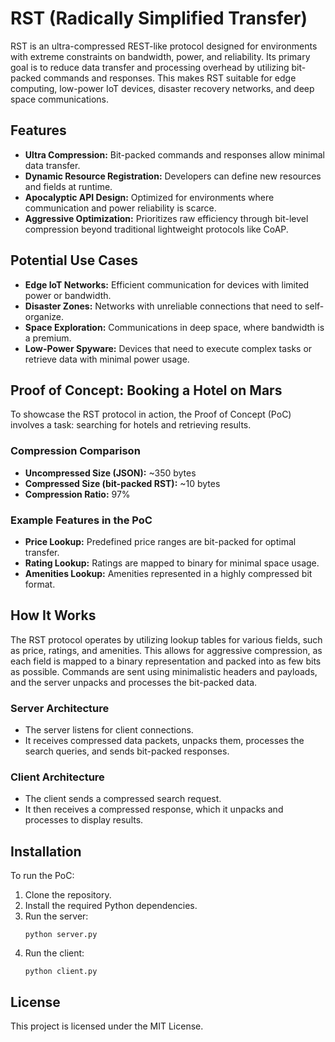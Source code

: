 
# RST (Radically Simplified Transfer)

RST is an ultra-compressed REST-like protocol designed for environments with extreme constraints on bandwidth, power, and reliability. Its primary goal is to reduce data transfer and processing overhead by utilizing bit-packed commands and responses. This makes RST suitable for edge computing, low-power IoT devices, disaster recovery networks, and deep space communications.

## Features

- **Ultra Compression:** Bit-packed commands and responses allow minimal data transfer.
- **Dynamic Resource Registration:** Developers can define new resources and fields at runtime.
- **Apocalyptic API Design:** Optimized for environments where communication and power reliability is scarce.
- **Aggressive Optimization:** Prioritizes raw efficiency through bit-level compression beyond traditional lightweight protocols like CoAP.

## Potential Use Cases

- **Edge IoT Networks:** Efficient communication for devices with limited power or bandwidth.
- **Disaster Zones:** Networks with unreliable connections that need to self-organize.
- **Space Exploration:** Communications in deep space, where bandwidth is a premium.
- **Low-Power Spyware:** Devices that need to execute complex tasks or retrieve data with minimal power usage.

## Proof of Concept: Booking a Hotel on Mars

To showcase the RST protocol in action, the Proof of Concept (PoC) involves a task: searching for hotels and retrieving results.

### Compression Comparison

- **Uncompressed Size (JSON):** ~350 bytes
- **Compressed Size (bit-packed RST):** ~10 bytes
- **Compression Ratio:** 97%

### Example Features in the PoC

- **Price Lookup:** Predefined price ranges are bit-packed for optimal transfer.
- **Rating Lookup:** Ratings are mapped to binary for minimal space usage.
- **Amenities Lookup:** Amenities represented in a highly compressed bit format.

## How It Works

The RST protocol operates by utilizing lookup tables for various fields, such as price, ratings, and amenities. This allows for aggressive compression, as each field is mapped to a binary representation and packed into as few bits as possible. Commands are sent using minimalistic headers and payloads, and the server unpacks and processes the bit-packed data.

### Server Architecture

- The server listens for client connections.
- It receives compressed data packets, unpacks them, processes the search queries, and sends bit-packed responses.

### Client Architecture

- The client sends a compressed search request.
- It then receives a compressed response, which it unpacks and processes to display results.

## Installation

To run the PoC:

1. Clone the repository.
2. Install the required Python dependencies.
3. Run the server:
   ```
   python server.py
   ```
4. Run the client:
   ```
   python client.py
   ```

## License

This project is licensed under the MIT License.

